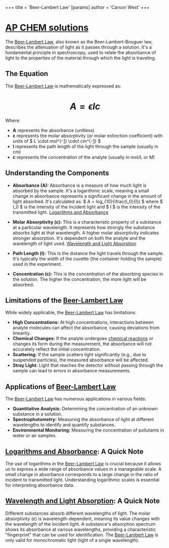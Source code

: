 +++
 title = 'Beer-Lambert Law'
[params]
	author = 'Carson West'
+++
# [AP CHEM solutions](./../ap-chem-solutions/)

The [Beer-Lambert Law](./../beer-lambert-law/), also known as the Beer-Lambert-Bouguer law, describes the attenuation of light as it passes through a solution.  It's a fundamental principle in spectroscopy, used to relate the absorbance of light to the properties of the material through which the light is traveling.

## The Equation

The [Beer-Lambert Law](./../beer-lambert-law/) is mathematically expressed as:

#  $$ A = \epsilon l c $$  
Where:

*   **A** represents the absorbance (unitless)
*   **ε** represents the molar absorptivity (or molar extinction coefficient) with units of  $ L \cdot mol^{-[1](./../1/)} \cdot cm^{-[1](./../1/)} $ 
*   **l** represents the path length of the light through the sample (usually in cm)
*   **c** represents the concentration of the analyte (usually in mol/L or M)


## Understanding the Components

*   **Absorbance (A):**  Absorbance is a measure of how much light is absorbed by the sample.  It's a logarithmic scale, meaning a small change in absorbance represents a significant change in the amount of light absorbed.  It's calculated as:   $ A = log_{10}(\frac{I_0}{I}) $  where  $ I_0 $  is the intensity of the incident light and  $ I $  is the intensity of the transmitted light.  [Logarithms and Absorbance](./../logarithms-and-absorbance/)

*   **Molar Absorptivity (ε):** This is a characteristic property of a substance at a particular wavelength. It represents how strongly the substance absorbs light at that wavelength. A higher molar absorptivity indicates stronger absorption.  It's dependent on both the analyte and the wavelength of light used. [Wavelength and Light Absorption](./../wavelength-and-light-absorption/)


*   **Path Length (l):** This is the distance the light travels through the sample.  It's typically the width of the cuvette (the container holding the sample) used in the experiment.


*   **Concentration (c):** This is the concentration of the absorbing species in the solution.  The higher the concentration, the more light will be absorbed.


## Limitations of the [Beer-Lambert Law](./../beer-lambert-law/) 
While widely applicable, the [Beer-Lambert Law](./../beer-lambert-law/) has limitations:

*   **High Concentrations:** At high concentrations, interactions between analyte molecules can affect the absorbance, causing deviations from linearity.
*   **Chemical Changes:**  If the analyte undergoes [chemical reactions](./../chemical-reactions/) or changes its form during the measurement, the absorbance will not accurately reflect the initial concentration.
*   **Scattering:**  If the sample scatters light significantly (e.g., due to suspended particles), the measured absorbance will be affected.
*   **Stray Light:**  Light that reaches the detector without passing through the sample can lead to errors in absorbance measurements.

## Applications of [Beer-Lambert Law](./../beer-lambert-law/) 
The [Beer-Lambert Law](./../beer-lambert-law/) has numerous applications in various fields:

*   **Quantitative Analysis:** Determining the concentration of an unknown substance in a solution.
*   **Spectrophotometry:**  Measuring the absorbance of light at different wavelengths to identify and quantify substances.
*   **Environmental Monitoring:**  Measuring the concentration of pollutants in water or air samples.



## [Logarithms and Absorbance](./../logarithms-and-absorbance/): A Quick Note

The use of logarithms in the [Beer-Lambert Law](./../beer-lambert-law/) is crucial because it allows us to express a wide range of absorbance values in a manageable scale. A small change in absorbance corresponds to a large change in the ratio of incident to transmitted light.  Understanding logarithmic scales is essential for interpreting absorbance data.

## [Wavelength and Light Absorption](./../wavelength-and-light-absorption/): A Quick Note

Different substances absorb different wavelengths of light.  The molar absorptivity (ε) is wavelength-dependent, meaning its value changes with the wavelength of the incident light.  A substance's absorption spectrum shows its absorbance at various wavelengths, providing a characteristic "fingerprint" that can be used for identification.  The [Beer-Lambert Law](./../beer-lambert-law/) is only valid for monochromatic light (light of a single wavelength).
